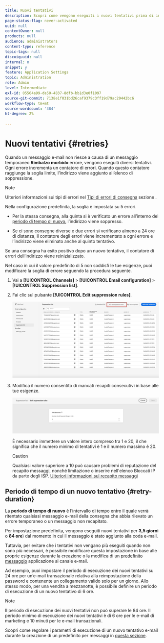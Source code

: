 ```yaml
---
title: Nuovi tentativi
description: Scopri come vengono eseguiti i nuovi tentativi prima di inviare un indirizzo all’elenco di soppressione
page-status-flag: never-activated
uuid: null
contentOwner: null
products: null
audience: administrators
content-type: reference
topic-tags: null
discoiquuid: null
internal: n
snippet: y
feature: Application Settings
topic: Administration
role: Admin
level: Intermediate
exl-id: 05564a99-da50-4837-8dfb-bb1d3e0f1097
source-git-commit: 7138e1f031bd26caf9379c3ff19d79ac29442bc6
workflow-type: tm+mt
source-wordcount: '384'
ht-degree: 2%

---
```


# Nuovi tentativi {#retries}

Quando un messaggio e-mail non riesce a causa di un messaggio temporaneo **Rimbalzo morbido** errore, vengono eseguiti diversi tentativi. Ogni errore incrementa un contatore di errori. Quando questo contatore raggiunge la soglia limite, l’indirizzo viene aggiunto all’elenco di soppressione.

>[!NOTE]
>
>Ulteriori informazioni sui tipi di errori nel [Tipi di errori di consegna](../suppression-list.md#delivery-failures) sezione .

Nella configurazione predefinita, la soglia è impostata su 5 errori.

* Per la stessa consegna, alla quinta si è verificato un errore all’interno del [periodo di tempo di nuovo](#retry-duration), l’indirizzo viene soppresso.

* Se ci sono consegne diverse e due errori si verificano almeno a 24 ore di distanza, il contatore degli errori viene incrementato a ogni errore e l’indirizzo viene eliminato anche al quinto tentativo.

Se una consegna ha esito positivo dopo un nuovo tentativo, il contatore di errori dell’indirizzo viene reinizializzato.

Nel caso in cui il valore predefinito di 5 non soddisfi le tue esigenze, puoi modificare la soglia di errore seguendo la procedura seguente.

1. Vai a **[!UICONTROL Channels]** > **[!UICONTROL Email configuration]** > **[!UICONTROL Suppression list]**.

1. Fai clic sul pulsante **[!UICONTROL Edit suppression rules]**.

   ![](../assets/suppression-list-edit-retries.png)

1. Modifica il numero consentito di mancati recapiti consecutivi in base alle tue esigenze.

   ![](../assets/suppression-list-edit-soft-bounces.png)

   È necessario immettere un valore intero compreso tra 1 e 20, il che significa che il numero minimo di tentativi è 1 e il numero massimo è 20.

   >[!CAUTION]
   >
   >Qualsiasi valore superiore a 10 può causare problemi di reputazione del recapito messaggi, nonché limitazione o inserire nell&#39;elenco Bloccati IP da parte degli ISP. [Ulteriori informazioni sul recapito messaggi](../deliverability.md)

<!--![](../assets/retries-edition.png)-->

<!--The minimum delay between retries and the maximum number of retries to be performed are based on how well an IP is performing, both historically and currently, at a given domain.-->

## Periodo di tempo di un nuovo tentativo {#retry-duration}

La **periodo di tempo di nuovo** è l’intervallo di tempo entro il quale verrà ritentato qualsiasi messaggio e-mail della consegna che abbia rilevato un errore temporaneo o un messaggio non recapitato.

Per impostazione predefinita, vengono eseguiti nuovi tentativi per **3,5 giorni** o **84 ore**) dal momento in cui il messaggio è stato aggiunto alla coda e-mail.

Tuttavia, per evitare che i tentativi non vengano più eseguiti quando non sono più necessari, è possibile modificare questa impostazione in base alle proprie esigenze durante la creazione o la modifica di un [predefinito messaggio](message-presets.md) applicazione al canale e-mail.

Ad esempio, puoi impostare il periodo di esecuzione dei nuovi tentativi su 24 ore per un’e-mail transazionale relativa alla reimpostazione della password e contenente un collegamento valido solo per un giorno. Allo stesso modo, per una vendita a mezzanotte, è possibile definire un periodo di esecuzione di un nuovo tentativo di 6 ore.

>[!NOTE]
>
>Il periodo di esecuzione dei nuovi tentativi non può superare le 84 ore. Il periodo minimo di esecuzione dei nuovi tentativi è di 6 ore per le e-mail di marketing e 10 minuti per le e-mail transazionali.

Scopri come regolare i parametri di esecuzione di un nuovo tentativo e-mail durante la creazione di un predefinito per messaggi in [questa sezione](message-presets.md#create-message-preset).

<!--After 3.5 days, any message in the retry queue will be removed from the queue and sent back as a bounce.-->

<!--Once a message has been in the retry queue for a maximum of 3.5 days and has failed to deliver, it will time out and its status will be updated to Failed??-->
